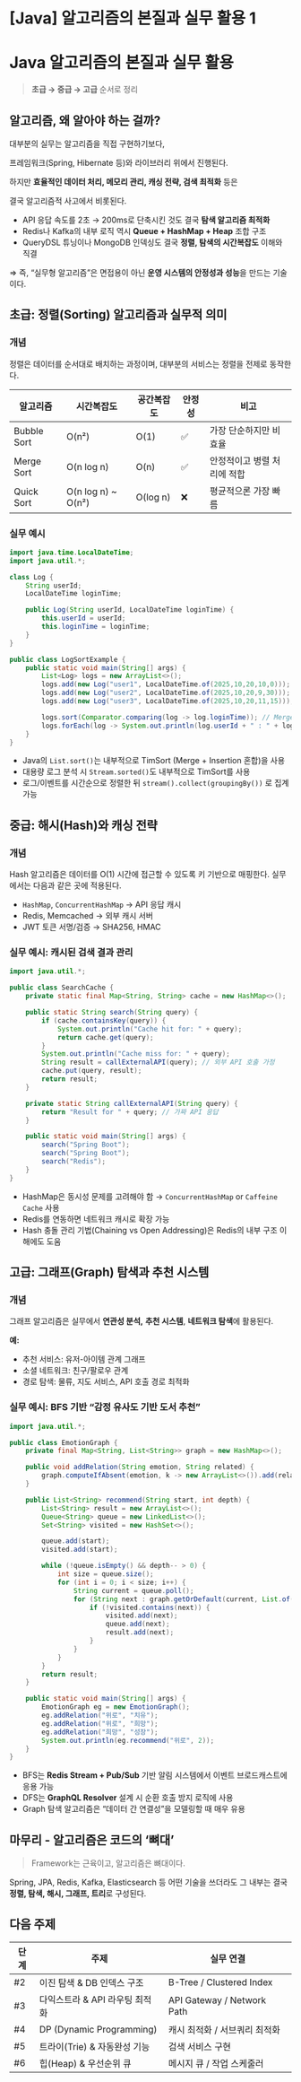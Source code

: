 # [Java] 알고리즘의 본질과 실무 활용 1

# Java 알고리즘의 본질과 실무 활용

> **초급 → 중급 → 고급** 순서로 정리
> 

## 알고리즘, 왜 알아야 하는 걸까?

대부분의 실무는 알고리즘을 직접 구현하기보다,

프레임워크(Spring, Hibernate 등)와 라이브러리 위에서 진행된다.

하지만 **효율적인 데이터 처리, 메모리 관리, 캐싱 전략, 검색 최적화** 등은

결국 알고리즘적 사고에서 비롯된다.

- API 응답 속도를 2초 → 200ms로 단축시킨 것도 결국 **탐색 알고리즘 최적화**
- Redis나 Kafka의 내부 로직 역시 **Queue + HashMap + Heap** 조합 구조
- QueryDSL 튜닝이나 MongoDB 인덱싱도 결국 **정렬, 탐색의 시간복잡도** 이해와 직결

⇒ 즉, “실무형 알고리즘”은 면접용이 아닌 **운영 시스템의 안정성과 성능**을 만드는 기술이다.

## 초급: 정렬(Sorting) 알고리즘과 실무적 의미

### 개념

정렬은 데이터를 순서대로 배치하는 과정이며, 대부분의 서비스는 정렬을 전제로 동작한다.

| 알고리즘 | 시간복잡도 | 공간복잡도 | 안정성 | 비고 |
| --- | --- | --- | --- | --- |
| Bubble Sort | O(n²) | O(1) | ✅ | 가장 단순하지만 비효율 |
| Merge Sort | O(n log n) | O(n) | ✅ | 안정적이고 병렬 처리에 적합 |
| Quick Sort | O(n log n) ~ O(n²) | O(log n) | ❌ | 평균적으론 가장 빠름 |

### 실무 예시

```java
import java.time.LocalDateTime;
import java.util.*;

class Log {
    String userId;
    LocalDateTime loginTime;

    public Log(String userId, LocalDateTime loginTime) {
        this.userId = userId;
        this.loginTime = loginTime;
    }
}

public class LogSortExample {
    public static void main(String[] args) {
        List<Log> logs = new ArrayList<>();
        logs.add(new Log("user1", LocalDateTime.of(2025,10,20,10,0)));
        logs.add(new Log("user2", LocalDateTime.of(2025,10,20,9,30)));
        logs.add(new Log("user3", LocalDateTime.of(2025,10,20,11,15)));

        logs.sort(Comparator.comparing(log -> log.loginTime)); // MergeSort 기반 (TimSort)
        logs.forEach(log -> System.out.println(log.userId + " : " + log.loginTime));
    }
}

```

- Java의 `List.sort()`는 내부적으로 TimSort (Merge + Insertion 혼합)을 사용
- 대용량 로그 분석 시 `Stream.sorted()`도 내부적으로 TimSort를 사용
- 로그/이벤트를 시간순으로 정렬한 뒤 `stream().collect(groupingBy())` 로 집계 가능

## 중급: 해시(Hash)와 캐싱 전략

### 개념

Hash 알고리즘은 데이터를 O(1) 시간에 접근할 수 있도록 키 기반으로 매핑한다. 
실무에서는 다음과 같은 곳에 적용된다.

- `HashMap`, `ConcurrentHashMap` → API 응답 캐시
- Redis, Memcached → 외부 캐시 서버
- JWT 토큰 서명/검증 → SHA256, HMAC

### 실무 예시: 캐시된 검색 결과 관리

```java
import java.util.*;

public class SearchCache {
    private static final Map<String, String> cache = new HashMap<>();

    public static String search(String query) {
        if (cache.containsKey(query)) {
            System.out.println("Cache hit for: " + query);
            return cache.get(query);
        }
        System.out.println("Cache miss for: " + query);
        String result = callExternalAPI(query); // 외부 API 호출 가정
        cache.put(query, result);
        return result;
    }

    private static String callExternalAPI(String query) {
        return "Result for " + query; // 가짜 API 응답
    }

    public static void main(String[] args) {
        search("Spring Boot");
        search("Spring Boot");
        search("Redis");
    }
}

```

- HashMap은 동시성 문제를 고려해야 함 → `ConcurrentHashMap` or `Caffeine Cache` 사용
- Redis를 연동하면 네트워크 캐시로 확장 가능
- Hash 충돌 관리 기법(Chaining vs Open Addressing)은 Redis의 내부 구조 이해에도 도움

## 고급: 그래프(Graph) 탐색과 추천 시스템

### 개념

그래프 알고리즘은 실무에서 **연관성 분석,** **추천 시스템**, **네트워크 탐색**에 활용된다.

**예:**

- 추천 서비스: 유저-아이템 관계 그래프
- 소셜 네트워크: 친구/팔로우 관계
- 경로 탐색: 물류, 지도 서비스, API 호출 경로 최적화

### 실무 예시: BFS 기반 “감정 유사도 기반 도서 추천”

```java
import java.util.*;

public class EmotionGraph {
    private final Map<String, List<String>> graph = new HashMap<>();

    public void addRelation(String emotion, String related) {
        graph.computeIfAbsent(emotion, k -> new ArrayList<>()).add(related);
    }

    public List<String> recommend(String start, int depth) {
        List<String> result = new ArrayList<>();
        Queue<String> queue = new LinkedList<>();
        Set<String> visited = new HashSet<>();

        queue.add(start);
        visited.add(start);

        while (!queue.isEmpty() && depth-- > 0) {
            int size = queue.size();
            for (int i = 0; i < size; i++) {
                String current = queue.poll();
                for (String next : graph.getOrDefault(current, List.of())) {
                    if (!visited.contains(next)) {
                        visited.add(next);
                        queue.add(next);
                        result.add(next);
                    }
                }
            }
        }
        return result;
    }

    public static void main(String[] args) {
        EmotionGraph eg = new EmotionGraph();
        eg.addRelation("위로", "치유");
        eg.addRelation("위로", "희망");
        eg.addRelation("희망", "성장");
        System.out.println(eg.recommend("위로", 2));
    }
}
```

- BFS는 **Redis Stream + Pub/Sub** 기반 알림 시스템에서 이벤트 브로드캐스트에 응용 가능
- DFS는 **GraphQL Resolver** 설계 시 순환 호출 방지 로직에 사용
- Graph 탐색 알고리즘은 “데이터 간 연결성”을 모델링할 때 매우 유용

## 마무리 - 알고리즘은 코드의 ‘뼈대’

> Framework는 근육이고, 알고리즘은 뼈대이다.
> 

Spring, JPA, Redis, Kafka, Elasticsearch 등 어떤 기술을 쓰더라도
그 내부는 결국 **정렬, 탐색, 해시, 그래프, 트리**로 구성된다.

## 다음 주제

| 단계 | 주제 | 실무 연결 |
| --- | --- | --- |
| #2 | 이진 탐색 & DB 인덱스 구조 | B-Tree / Clustered Index |
| #3 | 다익스트라 & API 라우팅 최적화 | API Gateway / Network Path |
| #4 | DP (Dynamic Programming) | 캐시 최적화 / 서브쿼리 최적화 |
| #5 | 트라이(Trie) & 자동완성 기능 | 검색 서비스 구현 |
| #6 | 힙(Heap) & 우선순위 큐 | 메시지 큐 / 작업 스케줄러 |